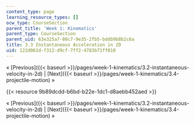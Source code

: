 ```yaml
---
content_type: page
learning_resource_types: []
ocw_type: CourseSection
parent_title: 'Week 1: Kinematics'
parent_type: CourseSection
parent_uid: 63e325a7-80c7-9e35-2fb5-bddb9b8b2c6a
title: 3.3 Instantaneous Acceleration in 2D
uid: 122d061d-f312-d9cf-7ff2-4783b71ff010
---
```


« [Previous]({{< baseurl >}}/pages/week-1-kinematics/3.2-instantaneous-velocity-in-2d) | [Next]({{< baseurl >}}/pages/week-1-kinematics/3.4-projectile-motion) »

{{< resource 9b89dcdd-b6bd-b22e-1dc1-d8aebb452aed >}}

« [Previous]({{< baseurl >}}/pages/week-1-kinematics/3.2-instantaneous-velocity-in-2d) | [Next]({{< baseurl >}}/pages/week-1-kinematics/3.4-projectile-motion) »
